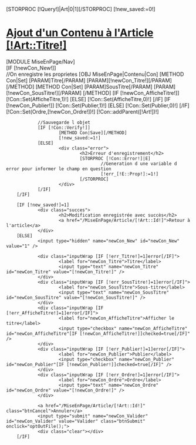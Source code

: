 [STORPROC [!Query!]|Art|0|1][/STORPROC]
[!new_saved:=0!]

<a href="/MiseEnPage/Article/[!Art::Id!]" title="Retour à la catégorie" id="ModTitle">
	<h1><span class="glyphicon glyphicon-share-alt"> </span> Ajout d'un Contenu à l'Article <span id="objName">[!Art::Titre!]</span></h1>
</a>
<div id="ModNav">
	[MODULE MiseEnPage/Nav]
</div>
<div id="ModContainer">
        [IF [!newCon_New!]]
                <div class="debug">
                        //On enregistre les proprietes
                        [OBJ MiseEnPage|Contenu|Con]
                        [METHOD Con|Set]
                                [PARAM]Titre[/PARAM]
                                [PARAM][!newCon_Titre!][/PARAM]
                        [/METHOD]
                        [METHOD Con|Set]
                                [PARAM]SousTitre[/PARAM]
                                [PARAM][!newCon_SousTitre!][/PARAM]
                        [/METHOD]
                        [IF [!newCon_AfficheTitre!]]
                                [!Con::Set(AfficheTitre,1)!]
                        [ELSE]
                                [!Con::Set(AfficheTitre,0)!]
                        [/IF]
                        [IF [!newCon_Publier!]]
                                [!Con::Set(Publier,1)!]
                        [ELSE]
                                [!Con::Set(Publier,0)!]
                        [/IF]
                        [!Con::Set(Ordre,[!newCon_Ordre!])!]
                        [!Con::addParent([!Art!])!]
                </div>
                
                //Sauvegarde l objet
                [IF [!Con::Verify!]]
                        [METHOD Con|Save][/METHOD]
                        [!new_saved:=1!]
                [ELSE]
                        <div class="error">
                                <h2>Erreur d'enregistrement</h2>
                                [STORPROC [!Con::Error!]|E]
                                        //Generation d une variable d error pour informer le champ en question
                                        [!err_[!E::Prop!]:=1!]
                                [/STORPROC]
                        </div>		
                [/IF]
        [/IF]
        
        [IF [!new_saved!]=1]
                <div class="succes">
                        <h2>Modification enregistrée avec succès</h2>
                        <a href="/MiseEnPage/Article/[!Art::Id!]">Retour à l'article</a>
                </div>
        [ELSE]
                <input type="hidden" name="newCon_New" id="newCon_New" value="1" />
                
                <div class="inputWrap [IF [!err_Titre!]=1]error[/IF]">
                        <label for="newCon_Titre">Titre</label>
                        <input type="text" name="newCon_Titre" id="newCon_Titre" value="[!newCon_Titre!]" />
                </div>
                <div class="inputWrap [IF [!err_SousTitre!]=1]error[/IF]">
                        <label for="newCon_SousTitre">Sous-titre</label>
                        <input type="text" name="newCon_SousTitre" id="newCon_SousTitre" value="[!newCon_SousTitre!]" />
                </div>
                <div class="inputWrap [IF [!err_AfficheTitre!]=1]error[/IF]">
                        <label for="newCon_AfficheTitre">Afficher le titre</label>
                        <input type="checkbox" name="newCon_AfficheTitre" id="newCon_AfficheTitre"[IF [!newCon_AfficheTitre!]]checked=true[/IF]" />
                </div>
                <div class="inputWrap [IF [!err_Publier!]=1]error[/IF]">
                        <label for="newCon_Publier">Publier</label>
                        <input type="checkbox" name="newCon_Publier" id="newCon_Publier"[IF [!newCon_Publier!]]checked=true[/IF]" />
                </div>
                <div class="inputWrap [IF [!err_Ordre!]=1]error[/IF]">
                        <label for="newCon_Ordre">Ordre</label>
                        <input type="text" name="newCon_Ordre" id="newCon_Ordre" value="[!newCon_Ordre!]" />
                </div>
                
                <a href="/MiseEnPage/Article/[!Art::Id!]" class="btnCancel">Annuler</a>
                <input type="submit" name="newCon_Valider" id="newCon_Valider" value="Valider" class="btnSubmit"  onclick="optOutFile();">
                <div class="clear"></div>
        [/IF]
</div>